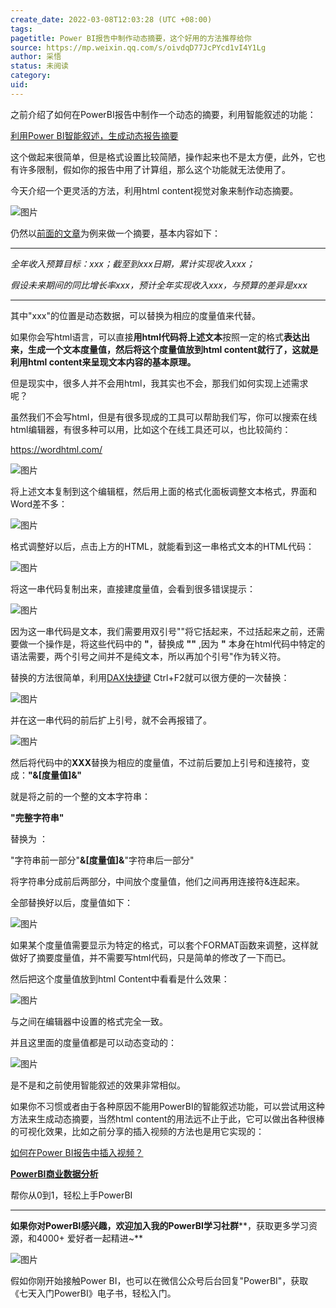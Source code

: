 ```yaml
---
create_date: 2022-03-08T12:03:28 (UTC +08:00)
tags: 
pagetitle: Power BI报告中制作动态摘要，这个好用的方法推荐给你
source: https://mp.weixin.qq.com/s/oivdqD77JcPYcd1vI4Y1Lg
author: 采悟
status: 未阅读
category: 
uid: 
---
```


之前介绍了如何在PowerBI报告中制作一个动态的摘要，利用智能叙述的功能：

[利用Power BI智能叙述，生成动态报告摘要](http://mp.weixin.qq.com/s?__biz=MzA4MzQwMjY4MA==&mid=2484073801&idx=1&sn=3a6dcd73ed52e77a4159612fe49af3e7&chksm=8e0c5f9eb97bd68889ce7e6ae0af81e62b7ed6b7ea7827deb5ca1ba097c14e4965889736baa4&scene=21#wechat_redirect)  

这个做起来很简单，但是格式设置比较简陋，操作起来也不是太方便，此外，它也有许多限制，假如你的报告中用了计算组，那么这个功能就无法使用了。

今天介绍一个更灵活的方法，利用html content视觉对象来制作动态摘要。  

![图片](https://mmbiz.qpic.cn/mmbiz_jpg/aHEbZtANQJNP4NI90kWiak3r0ZZZrPLaQh9z2LYJU95kGACArl2Cv9BZMsE1EaXB1MxyNPLibosXVZMYMrmjRU3A/640?wx_fmt=jpeg&wxfrom=5&wx_lazy=1&wx_co=1)

仍然以[前面的文章](http://mp.weixin.qq.com/s?__biz=MzA4MzQwMjY4MA==&mid=2484073801&idx=1&sn=3a6dcd73ed52e77a4159612fe49af3e7&chksm=8e0c5f9eb97bd68889ce7e6ae0af81e62b7ed6b7ea7827deb5ca1ba097c14e4965889736baa4&scene=21#wechat_redirect)为例来做一个摘要，基本内容如下：

___

_全年收入预算目标：xxx；截至到xxx日期，累计实现收入xxx；_

_假设未来期间的同比增长率xxx，预计全年实现收入xxx，与预算的差异是xxx_

___

其中"xxx"的位置是动态数据，可以替换为相应的度量值来代替。  

如果你会写html语言，可以直接**用html代码将上述文本**按照一定的格式**表达出来，生成一个文本度量值，然后将这个度量值放到html content就行了，这就是利用html content来呈现文本内容的基本原理。**

但是现实中，很多人并不会用html，我其实也不会，那我们如何实现上述需求呢？

虽然我们不会写html，但是有很多现成的工具可以帮助我们写，你可以搜索在线html编辑器，有很多种可以用，比如这个在线工具还可以，也比较简约：

https://wordhtml.com/

![图片](https://mmbiz.qpic.cn/mmbiz_jpg/aHEbZtANQJNP4NI90kWiak3r0ZZZrPLaQ30iaMONx8GWbbrSl87kZ3MDrcibicOicjUhxoaHotibbic87lFLtxf6Zz7EQ/640?wx_fmt=jpeg&wxfrom=5&wx_lazy=1&wx_co=1)

将上述文本复制到这个编辑框，然后用上面的格式化面板调整文本格式，界面和Word差不多：

![图片](https://mmbiz.qpic.cn/mmbiz_jpg/aHEbZtANQJNP4NI90kWiak3r0ZZZrPLaQHtDTibk1pVR1vA4r5EIjZHuUggMgH7W58WiaCZXNNyU9I3pGxTZlq7WQ/640?wx_fmt=jpeg&wxfrom=5&wx_lazy=1&wx_co=1)

格式调整好以后，点击上方的HTML，就能看到这一串格式文本的HTML代码：

![图片](https://mmbiz.qpic.cn/mmbiz_jpg/aHEbZtANQJNP4NI90kWiak3r0ZZZrPLaQfYaqbnphPMIuNRlEuSWvlVEP6rgdsAPOTN1vTpGRamoVeKDWoMTbUA/640?wx_fmt=jpeg&wxfrom=5&wx_lazy=1&wx_co=1)

将这一串代码复制出来，直接建度量值，会看到很多错误提示：  

![图片](https://mmbiz.qpic.cn/mmbiz_jpg/aHEbZtANQJNP4NI90kWiak3r0ZZZrPLaQsMxgtFQxFEpefBupibic15ibba5iaWR9gEq4orIqcohT9gx1iaaXftytlzg/640?wx_fmt=jpeg&wxfrom=5&wx_lazy=1&wx_co=1)

因为这一串代码是文本，我们需要用双引号""将它括起来，不过括起来之前，还需要做一个操作是，将这些代码中的 **"**，替换成 **""** ,因为 **"** 本身在html代码中特定的语法需要，两个引号之间并不是纯文本，所以再加个引号"作为转义符。  

替换的方法很简单，利用[DAX快捷键](http://mp.weixin.qq.com/s?__biz=MzA4MzQwMjY4MA==&mid=2484077119&idx=1&sn=9460a984173d3fd46896c2c263b89a1b&chksm=8e13a8e8b96421feb964c24c53a4fcc8198da9d83426cc46905af459ad927723821527af1ddd&scene=21#wechat_redirect) Ctrl+F2就可以很方便的一次替换：

![图片](https://mmbiz.qpic.cn/mmbiz_gif/aHEbZtANQJNP4NI90kWiak3r0ZZZrPLaQk2MWtJQvn0BaOMaVpWTQomXR9iaWYQEW9ibR8Yrqn8QOuWE4f7hkpxsg/640?wx_fmt=gif&wxfrom=5&wx_lazy=1)

并在这一串代码的前后扩上引号，就不会再报错了。

![图片](https://mmbiz.qpic.cn/mmbiz_jpg/aHEbZtANQJNP4NI90kWiak3r0ZZZrPLaQN84WSI19FlbaoWwocU1hGCVtfLQCuL9qkLQhju7jEgdgCTbFwJC7pg/640?wx_fmt=jpeg&wxfrom=5&wx_lazy=1&wx_co=1)

然后将代码中的**XXX**替换为相应的度量值，不过前后要加上引号和连接符，变成：**"&\[度量值\]&"**

就是将之前的一个整的文本字符串：

**"完整字符串"** 

替换为 ：

"字符串前一部分"**&****\[度量值\]****&**"字符串后一部分"

将字符串分成前后两部分，中间放个度量值，他们之间再用连接符&连起来。

全部替换好以后，度量值如下：

![图片](https://mmbiz.qpic.cn/mmbiz_jpg/aHEbZtANQJNP4NI90kWiak3r0ZZZrPLaQcic6MJJiaQJCnG8IXjyE0LZWBS29tFSMUa1f6hFdAQjiaDPw3aDg9CMRQ/640?wx_fmt=jpeg&wxfrom=5&wx_lazy=1&wx_co=1)

如果某个度量值需要显示为特定的格式，可以套个FORMAT函数来调整，这样就做好了摘要度量值，并不需要写html代码，只是简单的修改了一下而已。  

然后把这个度量值放到html Content中看看是什么效果：

![图片](https://mmbiz.qpic.cn/mmbiz_jpg/aHEbZtANQJNP4NI90kWiak3r0ZZZrPLaQPa9TYfQtInOSdk4yrulricJHf2DNkJkx8hicmib3AmRslB1FqLuXNorSw/640?wx_fmt=jpeg&wxfrom=5&wx_lazy=1&wx_co=1)

与之间在编辑器中设置的格式完全一致。

并且这里面的度量值都是可以动态变动的：

![图片](https://mmbiz.qpic.cn/mmbiz_gif/aHEbZtANQJNP4NI90kWiak3r0ZZZrPLaQyC7hVosmO2CribRaKDYFu9VbyrnLsd7pqacZq93PtAoz9hHplNb3hsg/640?wx_fmt=gif&wxfrom=5&wx_lazy=1)

是不是和之前使用智能叙述的效果非常相似。

如果你不习惯或者由于各种原因不能用PowerBI的智能叙述功能，可以尝试用这种方法来生成动态摘要，当然html content的用法远不止于此，它可以做出各种很棒的可视化效果，比如之前分享的插入视频的方法也是用它实现的：

[如何在Power BI报告中插入视频？](http://mp.weixin.qq.com/s?__biz=MzA4MzQwMjY4MA==&mid=2484078965&idx=1&sn=04e56b6c282a0d8ab4f9c179c71b80e2&chksm=8e13a3a2b9642ab4cc5822d7873b81176ea1b9702eeeda8820e8b0b0daccdb9a903088310be3&scene=21#wechat_redirect)  

[**PowerBI商业数据分析**](http://mp.weixin.qq.com/s?__biz=MzA4MzQwMjY4MA==&mid=2484074987&idx=1&sn=5cf4ba4b683ee9136bb7a26f6e9bcf01&chksm=8e0c533cb97bda2add48a4576b9c1e230249a5a4160dd93cd677a37ea21d26fc9cc26fc4cb1c&scene=21#wechat_redirect)

帮你从0到1，轻松上手PowerBI

___

**如果你对PowerBI感兴趣，欢迎加入我的PowerBI学习社群****，获取更多学习资源，和4000+ 爱好者一起精进~**  

![图片](https://mmbiz.qpic.cn/mmbiz_png/aHEbZtANQJMFLnwgdbghRHPLicKRaV70mVCZVq8Fhm46rkciaeOrLFJCv5f1omJxF8256YogHflkicEDM29aUMtaA/640?wx_fmt=png&wxfrom=5&wx_lazy=1&wx_co=1)

假如你刚开始接触Power BI，也可以在微信公众号后台回复"PowerBI"，获取《七天入门PowerBI》电子书，轻松入门。
